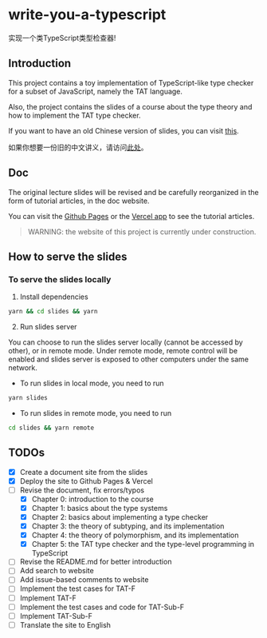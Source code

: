 # write-you-a-typescript 

实现一个类TypeScript类型检查器!

## Introduction

This project contains a toy implementation of TypeScript-like type checker for a subset of JavaScript, namely the TAT language.

Also, the project contains the slides of a course about the type theory and how to implement the TAT type checker.

If you want to have an old Chinese version of slides, you can visit [this](https://github.com/suica/write-you-a-typescript/blob/main/slides/%E7%B1%BB%E5%9E%8B%E7%B3%BB%E7%BB%9F%E5%85%A5%E9%97%A8.pdf).

如果你想要一份旧的中文讲义，请访问[此处](https://github.com/suica/write-you-a-typescript/blob/main/slides/%E7%B1%BB%E5%9E%8B%E7%B3%BB%E7%BB%9F%E5%85%A5%E9%97%A8.pdf)。

## Doc

The original lecture slides will be revised and be carefully reorganized in the form of tutorial articles, in the doc website.

You can visit the [Github Pages](https://suica.github.io/write-you-a-typescript/) or the [Vercel app](https://write-you-a-typescript.vercel.app/) to see the tutorial articles.

> WARNING: the website of this project is currently under construction.

## How to serve the slides

### To serve the slides locally

1. Install dependencies

```bash
yarn && cd slides && yarn
```

2. Run slides server

You can choose to run the slides server locally (cannot be accessed by other), or in remote mode. Under remote mode, remote control will be enabled and slides server is exposed to other computers under the same network.

- To run slides in local mode, you need to run
```bash
yarn slides
```

- To run slides in remote mode, you need to run

```bash
cd slides && yarn remote
```

## TODOs

- [x] Create a document site from the slides
- [x] Deploy the site to Github Pages & Vercel
- [ ] Revise the document, fix errors/typos
    - [x] Chapter 0: introduction to the course
    - [x] Chapter 1: basics about the type systems
    - [x] Chapter 2: basics about implementing a type checker
    - [x] Chapter 3: the theory of subtyping, and its implementation
    - [x] Chapter 4: the theory of polymorphism, and its implementation
    - [x] Chapter 5: the TAT type checker and the type-level programming in TypeScript
- [ ] Revise the README.md for better introduction
- [ ] Add search to website
- [ ] Add issue-based comments to website
- [ ] Implement the test cases for TAT-F
- [ ] Implement TAT-F
- [ ] Implement the test cases and code for TAT-Sub-F
- [ ] Implement TAT-Sub-F
- [ ] Translate the site to English